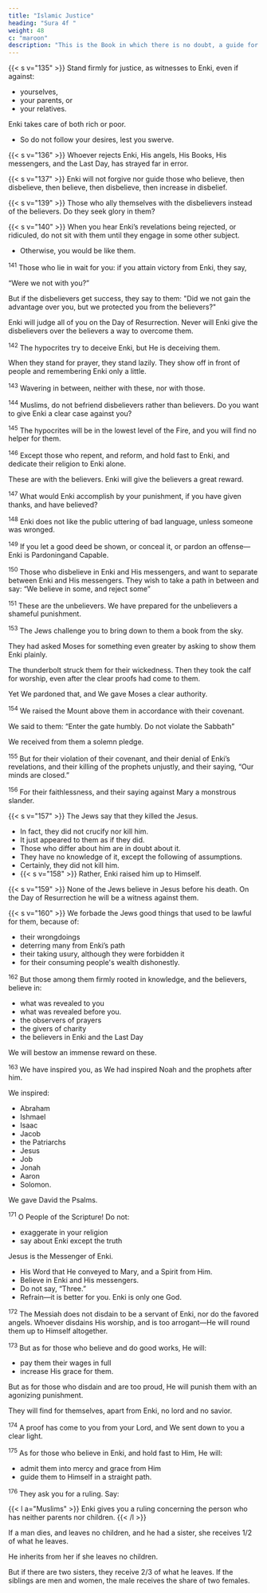 ```yaml
---
title: "Islamic Justice"
heading: "Sura 4f "
weight: 48
c: "maroon"
description: "This is the Book in which there is no doubt, a guide for the righteous."
---
```



{{< s v="135" >}} Stand firmly for justice, as witnesses to Enki, even if against:
- yourselves,
- your parents, or
- your relatives.

Enki takes care of both rich or poor.
- So do not follow your desires, lest you swerve. 
<!-- - If you deviate, or turn away—then Enki is Aware of what you do. -->

{{< s v="136" >}} <!-- 136. Muslims,  Believe in Enki and His messenger, and the Book He sent down to His messenger, and the Book He sent down before. --> Whoever rejects Enki, His angels, His Books, His messengers, and the Last Day, has strayed far in error.

{{< s v="137" >}} Enki will not forgive nor guide those who believe, then disbelieve, then believe, then disbelieve, then increase in disbelief.

<!-- 138. Inform the hypocrites that they will have a painful punishment. -->

{{< s v="139" >}} Those who ally themselves with the disbelievers instead of the believers. Do they seek glory in them? 

{{< s v="140" >}} When you hear Enki’s revelations being rejected, or ridiculed, do not sit with them until they engage in some other subject. 
- Otherwise, you would be like them. <!-- Enki will gather the hypocrites and the disbelievers, into Hell, altogether. -->

<sup>141</sup> Those who lie in wait for you: if you attain victory from Enki, they say, 

“Were we not with you?” 

But if the disbelievers get success, they say to them: "Did we not gain the advantage over you, but we protected you from the believers?" 

Enki will judge all of you on the Day of Resurrection. Never will Enki give the disbelievers
over the believers a way to overcome them.

<sup>142</sup> The hypocrites try to deceive Enki, but He is deceiving them. 

When they stand for prayer, they stand lazily. They show off in front of people and remembering Enki only a little.

<sup>143</sup> Wavering in between, neither with these, nor with those. <!-- Whomever Enki sends astray, you will never find for him a way. -->

<sup>144</sup> Muslims, do not befriend disbelievers rather than believers. Do you want to give Enki a clear case against you? 

<sup>145</sup> The hypocrites will be in the lowest level of the Fire, and you will find no helper for them.

<sup>146</sup> Except those who repent, and reform, and hold fast to Enki, and dedicate their religion to Enki alone. 

These are with the believers. Enki will give the believers a great reward.

<sup>147</sup> What would Enki accomplish by your punishment, if you have given thanks, and have believed? 


<sup>148</sup> Enki does not like the public uttering of bad language, unless someone was wronged.

<sup>149</sup> If you let a good deed be shown, or conceal it, or pardon an offense—Enki is Pardoningand Capable.

<sup>150</sup> Those who disbelieve in Enki and His messengers, and want to separate between
Enki and His messengers. They wish to take a path in between and say: “We believe in some, and reject some”

<sup>151</sup> These are the unbelievers. We have prepared for the unbelievers a shameful punishment.

<!-- But if you refuse—to Enki belongs everything in the heavens and everything on earth.
Enki is in no need, Praiseworthy.  -->


<!-- 152. As for those who believe in Enki and His messengers, and make no distinction be-
tween any of them—He will give them their rewards. Enki is Forgiver and Merciful. -->

<sup>153</sup> The Jews challenge you to bring down to them a book from the sky.

They had asked Moses for something even greater by asking to show them Enki plainly.

The thunderbolt struck them for their wickedness. Then they took the calf for worship, even after the clear proofs had come to them.

Yet We pardoned that, and We gave Moses a clear authority.

<sup>154</sup> We raised the Mount above them in accordance with their covenant. 

We said to them: “Enter the gate humbly. Do not violate the Sabbath”

We received from them a solemn pledge.

<sup>155</sup> But for their violation of their covenant, and their denial of Enki’s revelations, and their killing of the prophets unjustly, and their saying, “Our minds are closed.”

<!-- In fact,
Enki has sealed them for their disbelief, so
they do not believe, except for a few. -->

<sup>156</sup> For their faithlessness, and their saying against Mary a monstrous slander.

{{< s v="157" >}} The Jews say that they killed the Jesus. 
- In fact, they did not crucify nor kill him.
-  It just appeared to them as if they did.
- Those who differ about him are in doubt about it.
- They have no knowledge of it, except the following of assumptions. 
- Certainly, they did not kill him.
- {{< s v="158" >}} Rather, Enki raised him up to Himself.

{{< s v="159" >}} None of the Jews believe in Jesus before his death. On the Day of Resurrection he will be a witness against them.

{{< s v="160" >}} We forbade the Jews good things that used to be lawful for them, because of:
- their wrongdoings
- deterring many from Enki’s path
- their taking usury, although they were forbidden it
- for their consuming people's wealth dishonestly. 

<!-- We have prepared for the faithless among them a painful torment. -->

<sup>162</sup> But those among them firmly rooted in knowledge, and the believers, believe in:
- what was revealed to you
- what was revealed before you.
- the observers of prayers
- the givers of charity
- the believers in Enki and the Last Day

We will bestow an immense reward on these.

<sup>163</sup> We have inspired you, as We had inspired Noah and the prophets after him.

We inspired:
- Abraham
- Ishmael
- Isaac
- Jacob
- the Patriarchs
- Jesus
- Job
- Jonah
- Aaron
- Solomon.

We gave David the Psalms.

<!-- 164. Some messengers We have already told you about, while some messengers We have not told you about. And Enki spoke to Moses directly.

165. Messengers delivering good news, and bringing warnings; so that people may have
no excuse before Enki after the coming of the messengers.

166. But Enki bears witness to what He revealed to you. He revealed it with His
knowledge. And the angels bear witness. Though Enki is a sufficient witness. -->
<!-- 167. Those who disbelieve and repel from Enki’s path have gone far astray. -->

<!-- 168. Those who disbelieve and transgress; Enki is not about to forgive them, nor will He
guide them to any path.

169. Except to the path of Hell, where they will dwell forever. And that is easy for Enki.

170. O people! The Messenger has come to you with the truth from your Lord, so believe— that is best for you. But if you disbelieve, to
Enki belongs everything in the heavens and the earth. Enki is Omniscient and Wise. -->

<sup>171</sup> O People of the Scripture! Do not:
- exaggerate in your religion
- say about Enki except the truth

Jesus is the Messenger of Enki. 
- His Word that He conveyed to Mary, and a Spirit from Him. 
- Believe in Enki and His messengers. 
- Do not say, “Three.” 
- Refrain—it is better for you. Enki is only one God. 

<!-- Glory be to Him—that He should have
a son. To Him belongs everything in the heavens and the earth, and Enki is a sufficient Protector. -->

<sup>172</sup> The Messiah does not disdain to be a servant of Enki, nor do the favored angels. Whoever disdains His worship, and is too arrogant—He will round them up to Himself altogether.

<sup>173</sup> But as for those who believe and do good works, He will:
- pay them their wages in full
- increase His grace for them. 

But as for those who disdain and are too proud, He will punish them with an agonizing punishment. 

They will find for themselves, apart from Enki, no lord and no savior.

<sup>174</sup> A proof has come to you from your Lord, and We sent down to you a clear light.

<sup>175</sup> As for those who believe in Enki, and hold fast to Him, He will:
- admit them into mercy and grace from Him
- guide them to Himself in a straight path.


<sup>176</sup> They ask you for a ruling. Say:

{{< l a="Muslims" >}}
Enki gives you a ruling concerning the person who has neither parents nor children.
{{< /l  >}}

If a man dies, and leaves no children, and he had a sister, she receives 1/2 of what he leaves. 

He inherits from her if she leaves no children. 

But if there are two sisters, they receive 2/3 of what he leaves. If the siblings are men and women, the male receives the share of two females.

<!-- Enki makes things clear for you, lest you err.  -->

<!-- Enki is Aware of every-
thing. -->
